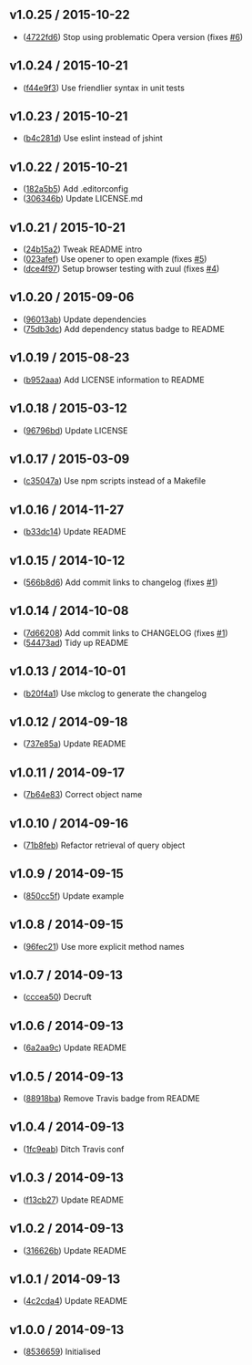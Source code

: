 ## v1.0.25 / 2015-10-22

 * ([4722fd6](https://github.com/tanem/media-query-facade/commit/4722fd6cafe21817167ef96433648d2fcac8e2f7)) Stop using problematic Opera version (fixes [#6](https://github.com/tanem/media-query-facade/issues/6))

## v1.0.24 / 2015-10-21

 * ([f44e9f3](https://github.com/tanem/media-query-facade/commit/f44e9f3a63d2351fc13f41c3389ec97761cce51c)) Use friendlier syntax in unit tests

## v1.0.23 / 2015-10-21

 * ([b4c281d](https://github.com/tanem/media-query-facade/commit/b4c281ddf5792ce45f076e6a36863d9cd6594d99)) Use eslint instead of jshint

## v1.0.22 / 2015-10-21

 * ([182a5b5](https://github.com/tanem/media-query-facade/commit/182a5b522925996061a4db7f238ce2859114ee96)) Add .editorconfig
 * ([306346b](https://github.com/tanem/media-query-facade/commit/306346b57bfcbbc281b3487f24ec0e530604441e)) Update LICENSE.md

## v1.0.21 / 2015-10-21

 * ([24b15a2](https://github.com/tanem/media-query-facade/commit/24b15a2b86e0f6e885a03d8eadb78b598695fe09)) Tweak README intro
 * ([023afef](https://github.com/tanem/media-query-facade/commit/023afefe4e2e646482f5f8beed51f73367c2d2ac)) Use opener to open example (fixes [#5](https://github.com/tanem/media-query-facade/issues/5))
 * ([dce4f97](https://github.com/tanem/media-query-facade/commit/dce4f97bcfcbefddd3367bdbe5a7ae20f078fa81)) Setup browser testing with zuul (fixes [#4](https://github.com/tanem/media-query-facade/issues/4))

## v1.0.20 / 2015-09-06

 * ([96013ab](https://github.com/tanem/media-query-facade/commit/96013ab299588a20eb5b07d2f87cf471251642a8)) Update dependencies
 * ([75db3dc](https://github.com/tanem/media-query-facade/commit/75db3dc79b7ea1871ad18a932b646433f8a8ef7d)) Add dependency status badge to README

## v1.0.19 / 2015-08-23

 * ([b952aaa](https://github.com/tanem/media-query-facade/commit/b952aaab9057a3a73cac6de84866d779c06d95bb)) Add LICENSE information to README

## v1.0.18 / 2015-03-12

 * ([96796bd](https://github.com/tanem/media-query-facade/commit/96796bd54244c6ed7686989c33658c3ab778a8a6)) Update LICENSE

## v1.0.17 / 2015-03-09

 * ([c35047a](https://github.com/tanem/media-query-facade/commit/c35047a2fe63b7c215a941d347994fce1f3b1889)) Use npm scripts instead of a Makefile

## v1.0.16 / 2014-11-27

 * ([b33dc14](https://github.com/tanem/media-query-facade/commit/b33dc145b71c0dc8d17c6c8a2a597d73556ad88b)) Update README

## v1.0.15 / 2014-10-12

 * ([566b8d6](https://github.com/tanem/media-query-facade/commit/566b8d60286da6db7eec8650c9be11d531591f0b)) Add commit links to changelog (fixes [#1](https://github.com/tanem/media-query-facade/issues/1))

## v1.0.14 / 2014-10-08

 * ([7d66208](https://github.com/tanem/media-query-facade/commit/7d662085b5bd49fc6695ccd85953a184ebc6a129)) Add commit links to CHANGELOG (fixes [#1](https://github.com/tanem/media-query-facade/issues/1))
 * ([54473ad](https://github.com/tanem/media-query-facade/commit/54473ad96a8b0b5dea082328140a1281c06c6679)) Tidy up README

## v1.0.13 / 2014-10-01

 * ([b20f4a1](https://github.com/tanem/media-query-facade/commit/b20f4a12f7e2d833b01fb753254011beaad39722)) Use mkclog to generate the changelog

## v1.0.12 / 2014-09-18

 * ([737e85a](https://github.com/tanem/media-query-facade/commit/737e85aa14c45a453a2148474fee4da240a377af)) Update README

## v1.0.11 / 2014-09-17

 * ([7b64e83](https://github.com/tanem/media-query-facade/commit/7b64e83b18d99609072e8190bd2cc9c4e78f8b24)) Correct object name

## v1.0.10 / 2014-09-16

 * ([71b8feb](https://github.com/tanem/media-query-facade/commit/71b8feb3cb7a7b33c4d962a140cf2a2a5b9a1c73)) Refactor retrieval of query object

## v1.0.9 / 2014-09-15

 * ([850cc5f](https://github.com/tanem/media-query-facade/commit/850cc5f2fbf89555194a22f871c52b7c6c45ec55)) Update example

## v1.0.8 / 2014-09-15

 * ([96fec21](https://github.com/tanem/media-query-facade/commit/96fec21ae499dcada49145b15d1a94eb9d2bf737)) Use more explicit method names

## v1.0.7 / 2014-09-13

 * ([cccea50](https://github.com/tanem/media-query-facade/commit/cccea50afb72a7c5a25949d39ed0edd1c65b9d2c)) Decruft

## v1.0.6 / 2014-09-13

 * ([6a2aa9c](https://github.com/tanem/media-query-facade/commit/6a2aa9c6a36cb4e73378f16d7e4aad91a023d164)) Update README

## v1.0.5 / 2014-09-13

 * ([88918ba](https://github.com/tanem/media-query-facade/commit/88918ba5b75a5fcf4787b85948861467e77b1acf)) Remove Travis badge from README

## v1.0.4 / 2014-09-13

 * ([1fc9eab](https://github.com/tanem/media-query-facade/commit/1fc9eabe3fb269ccd6cda35a6dae2bc942164a1b)) Ditch Travis conf

## v1.0.3 / 2014-09-13

 * ([f13cb27](https://github.com/tanem/media-query-facade/commit/f13cb271f46e71898530ecd2adebcca0f483a490)) Update README

## v1.0.2 / 2014-09-13

 * ([316626b](https://github.com/tanem/media-query-facade/commit/316626b12cfd0fce8a13f88b340577ce66994c2b)) Update README

## v1.0.1 / 2014-09-13

 * ([4c2cda4](https://github.com/tanem/media-query-facade/commit/4c2cda44e6788e27341d213116c0332938b7f44c)) Update README

## v1.0.0 / 2014-09-13

 * ([8536659](https://github.com/tanem/media-query-facade/commit/85366597d25760f56b5547d3f1c7338b42a46286)) Initialised
